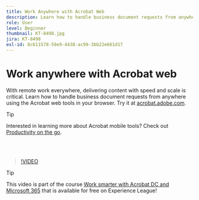 ```yaml
---
title: Work Anywhere with Acrobat Web
description: Learn how to handle business document requests from anywhere using the Acrobat web tools in your browser
role: User
level: Beginner
thumbnail: KT-8498.jpg
jira: KT-8498
exl-id: 8c611578-59e9-4438-ac99-3bb22e661d17
---
```

# Work anywhere with Acrobat web

With remote work everywhere, delivering content with speed and scale is critical. Learn how to handle business document requests from anywhere using the Acrobat web tools in your browser. Try it at [acrobat.adobe.com](https://acrobat.adobe.com/).

>[!TIP]
>
>Interested in learning more about Acrobat mobile tools? Check out [Productivity on the go](productivity.md).

<br>&nbsp;

>[!VIDEO](https://video.tv.adobe.com/v/337436?quality=12&learn=on&hidetitle=true)

>[!TIP]
>
>This video is part of the course [Work smarter with Acrobat DC and Microsoft 365](https://experienceleague.adobe.com/?recommended=Acrobat-U-1-2021.microsoft365) that is available for free on Experience League!
